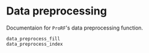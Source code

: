 # Data preprocessing
Documentaion for `ProRF`'s data preprocessing function.

```@docs
data_preprocess_fill
data_preprocess_index
```
